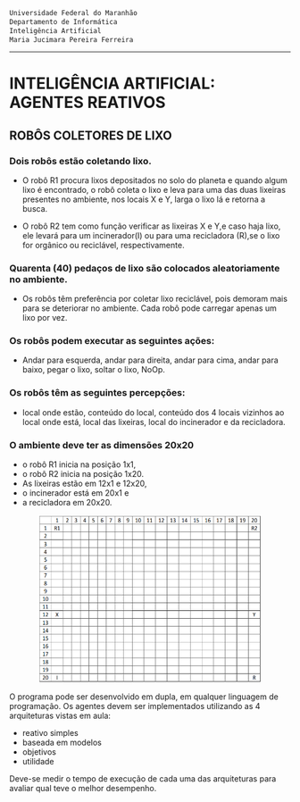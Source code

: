     Universidade Federal do Maranhão
    Departamento de Informática
    Inteligência Artificial
    Maria Jucimara Pereira Ferreira
---
# INTELIGÊNCIA ARTIFICIAL: AGENTES REATIVOS

## ROBÔS COLETORES DE LIXO

### Dois robôs estão coletando lixo.

- O  robô R1 procura lixos depositados no solo do planeta  e  quando algum lixo é  encontrado, o robô coleta o lixo e leva para uma das duas lixeiras presentes no ambiente, nos locais X e Y, larga o lixo lá e retorna a busca.

- O  robô  R2 tem  como  função  verificar  as  lixeiras  X  e  Y,e  caso  haja  lixo,  ele  levará  para um incinerador(I) ou para uma recicladora (R),se o lixo for orgânico ou reciclável, respectivamente.

### Quarenta (40) pedaços de lixo são colocados aleatoriamente no ambiente.

- Os robôs têm preferência por coletar lixo reciclável, pois demoram mais para se deteriorar no ambiente.
Cada robô pode carregar apenas um lixo por vez.

### Os  robôs podem executar as seguintes ações:

- Andar para esquerda, andar para direita, andar para cima, andar para baixo, pegar o lixo, soltar o lixo, NoOp.

### Os  robôs  têm  as  seguintes  percepções:

- local  onde  estão,  conteúdo  do  local,  conteúdo  dos  4 locais vizinhos ao local onde está, local das lixeiras, local do incinerador e da recicladora.

### O ambiente deve ter as dimensões 20x20
- o robô R1 inicia na posição 1x1,
- o robô R2 inicia na posição 1x20.
- As lixeiras estão em 12x1 e 12x20,
- o incinerador está em 20x1 e
- a recicladora em 20x20.

<center><img src="./images/simulacao.png" alt="visualização" style="height: 300px; width:400px;"></center>

O  programa  pode  ser desenvolvido  em  dupla,  em  qualquer  linguagem  de  programação.  Os agentes devem ser implementados utilizando as 4 arquiteturas vistas em aula:
- reativo simples
- baseada em modelos
- objetivos
- utilidade

Deve-se medir o tempo de execução de cada uma das arquiteturas para avaliar qual teve o melhor desempenho. 
